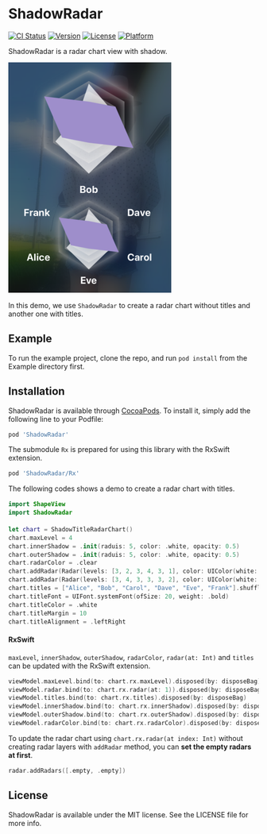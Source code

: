 # ShadowRadar

[![CI Status](https://img.shields.io/travis/lm2343635/ShadowRadar.svg?style=flat)](https://travis-ci.org/lm2343635/ShadowRadar)
[![Version](https://img.shields.io/cocoapods/v/ShadowRadar.svg?style=flat)](https://cocoapods.org/pods/ShadowRadar)
[![License](https://img.shields.io/cocoapods/l/ShadowRadar.svg?style=flat)](https://cocoapods.org/pods/ShadowRadar)
[![Platform](https://img.shields.io/cocoapods/p/ShadowRadar.svg?style=flat)](https://cocoapods.org/pods/ShadowRadar)

ShadowRadar is a radar chart view with shadow.

![Demo](https://raw.githubusercontent.com/xflagstudio/ShadowRadar/master/screenshoots/demo.png)

In this demo, we use `ShadowRadar` to create a radar chart without titles and another one with titles.

## Example

To run the example project, clone the repo, and run `pod install` from the Example directory first.

## Installation

ShadowRadar is available through [CocoaPods](https://cocoapods.org). To install
it, simply add the following line to your Podfile:

```ruby
pod 'ShadowRadar'
```

The submodule `Rx` is prepared for using this library with the RxSwift extension.

```ruby
pod 'ShadowRadar/Rx'
```

The following codes shows a demo to create a radar chart with titles.

```Swift
import ShapeView
import ShadowRadar

let chart = ShadowTitleRadarChart()
chart.maxLevel = 4
chart.innerShadow = .init(raduis: 5, color: .white, opacity: 0.5)
chart.outerShadow = .init(raduis: 5, color: .white, opacity: 0.5)
chart.radarColor = .clear
chart.addRadar(Radar(levels: [3, 2, 3, 4, 3, 1], color: UIColor(white: 1, alpha: 0.75)))
chart.addRadar(Radar(levels: [3, 4, 3, 3, 3, 2], color: UIColor(white: 0.5, alpha: 0.75)))
chart.titles = ["Alice", "Bob", "Carol", "Dave", "Eve", "Frank"].shuffled()
chart.titleFont = UIFont.systemFont(ofSize: 20, weight: .bold)
chart.titleColor = .white
chart.titleMargin = 10
chart.titleAlignment = .leftRight
```

#### RxSwift

`maxLevel`, `innerShadow`, `outerShadow`, `radarColor`, `radar(at: Int)` and `titles` can be updated with the RxSwift extension.

```Swift
viewModel.maxLevel.bind(to: chart.rx.maxLevel).disposed(by: disposeBag)
viewModel.radar.bind(to: chart.rx.radar(at: 1)).disposed(by: disposeBag)
viewModel.titles.bind(to: chart.rx.titles).disposed(by: disposeBag)
viewModel.innerShadow.bind(to: chart.rx.innerShadow).disposed(by: disposeBag)
viewModel.outerShadow.bind(to: chart.rx.outerShadow).disposed(by: disposeBag)
viewModel.radarColor.bind(to: chart.rx.radarColor).disposed(by: disposeBag)
```

To update the radar chart using `chart.rx.radar(at index: Int)`  without creating radar layers with `addRadar` method, you can **set the empty radars at first**.

```Swift
radar.addRadars([.empty, .empty])
```

## License

ShadowRadar is available under the MIT license. See the LICENSE file for more info.
